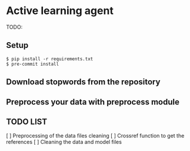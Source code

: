 # Active learning agent
TODO:

## Setup
```
$ pip install -r requirements.txt
$ pre-commit install
```

## Download stopwords from the repository

## Preprocess your data with preprocess module


## TODO LIST
[ ] Preprocessing of the data files cleaning
[ ] Crossref function to get the references
[ ] Cleaning the data and model files
